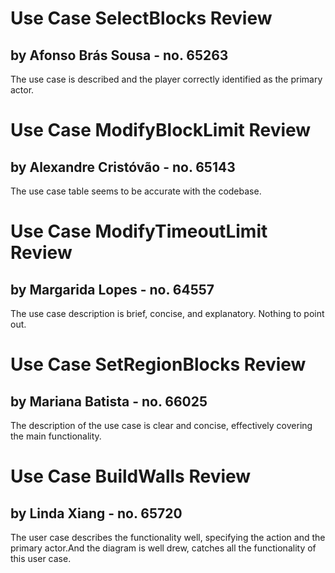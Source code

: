 # Use Case SelectBlocks Review
## by Afonso Brás Sousa - no. 65263
The use case is described and the player correctly identified as the primary actor.

# Use Case ModifyBlockLimit Review
## by Alexandre Cristóvão - no. 65143
The use case table seems to be accurate with the codebase.

# Use Case ModifyTimeoutLimit Review 
## by Margarida Lopes - no. 64557
The use case description is brief, concise, and explanatory. Nothing to point out.

# Use Case SetRegionBlocks Review 
## by Mariana Batista - no. 66025
The description of the use case is clear and concise, effectively covering the main functionality.

# Use Case BuildWalls Review 
## by Linda Xiang - no. 65720
The user case describes the functionality well, specifying the action and the primary actor.And the diagram is well drew,
catches all the functionality of this user case.











